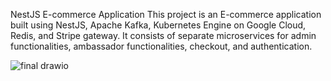 NestJS E-commerce Application
This project is an E-commerce application built using NestJS, Apache Kafka, Kubernetes Engine on Google Cloud, Redis, and Stripe gateway. It consists of separate microservices for admin functionalities, ambassador functionalities, checkout, and authentication.

![final drawio](https://github.com/MuhammedAfsalkp/Nestjs-Ambassdor-Microservices/assets/82488425/1db03737-2aa7-4b56-9952-14dd419f9cf1)
